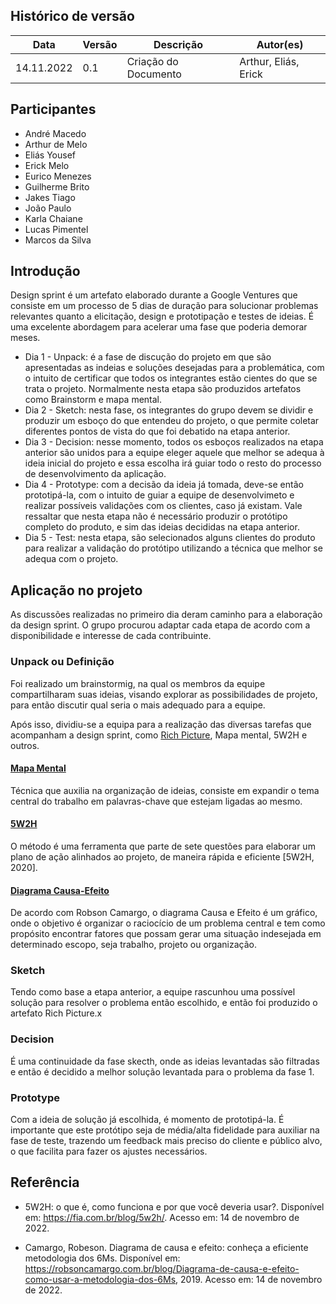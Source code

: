 ## Histórico de versão
|Data | Versão | Descrição | Autor(es)
| -- | -- | -- | -- |
| 14.11.2022 | 0.1 | Criação do Documento | Arthur, Eliás, Erick |


## Participantes
* André Macedo
* Arthur de Melo
* Eliás Yousef
* Erick Melo 
* Eurico Menezes
* Guilherme Brito
* Jakes Tiago
* João Paulo
* Karla Chaiane
* Lucas Pimentel
* Marcos da Silva

## Introdução

Design sprint é um artefato elaborado durante a Google Ventures que consiste em um processo de 5 dias de duração para solucionar problemas relevantes quanto a elicitação, design e prototipação e testes de ideias. É uma excelente abordagem para acelerar uma fase que poderia demorar meses.


* Dia 1 - Unpack: é a fase de discução do projeto em que são apresentadas as indeias e soluções desejadas para a problemática, com o intuito de certificar que todos os integrantes estão cientes do que se trata o projeto. Normalmente nesta etapa são produzidos artefatos como Brainstorm e mapa mental.
* Dia 2 - Sketch: nesta fase, os integrantes do grupo devem se dividir e produzir um esboço do que entendeu do projeto, o que permite coletar diferentes pontos de vista do que foi debatido na etapa anterior.
* Dia 3 - Decision: nesse momento, todos os esboços realizados na etapa anterior são unidos para a equipe eleger aquele que melhor se adequa à ideia inicial do projeto e essa escolha irá guiar todo o resto do processo de desenvolvimento da aplicação.
* Dia 4 - Prototype: com a decisão da ideia já tomada, deve-se então prototipá-la, com o intuito de guiar a equipe de desenvolvimeto e realizar possíveis validações com os clientes, caso já existam. Vale ressaltar que nesta etapa não é necessário produzir o protótipo completo do produto, e sim das ideias decididas na etapa anterior.
* Dia 5 - Test: nesta etapa, são selecionados alguns clientes do produto para realizar a validação do protótipo utilizando a técnica que melhor se adequa com o projeto.


## Aplicação no projeto
As discussões realizadas no primeiro dia deram caminho para a elaboração da design sprint. O grupo procurou adaptar cada etapa de acordo com a disponibilidade e interesse de cada contribuinte.

### Unpack ou Definição
Foi realizado um brainstormig, na qual os membros da equipe compartilharam suas ideias, visando explorar as possibilidades de projeto, para então discutir qual seria o mais adequado para a equipe.

Após isso, dividiu-se a equipa para a realização das diversas tarefas que acompanham a design sprint, como [Rich Picture](/Base/rich-picture.md), Mapa mental, 5W2H e outros.

#### [Mapa Mental](/Base/mapaMental.md)
Técnica que auxilia na organização de ideias, consiste em expandir o tema central do trabalho em palavras-chave que estejam ligadas ao mesmo.

#### [5W2H](/Base/5w2h.md)
O método é uma ferramenta que parte de sete questões para elaborar um plano de ação alinhados ao projeto, de maneira rápida e eficiente [5W2H, 2020]. 

#### [Diagrama Causa-Efeito](/Base/diagramaCausaEfeito.md)
De acordo com Robson Camargo, o diagrama Causa e Efeito é um gráfico, onde o objetivo é organizar o raciocício de um problema central e tem como propósito encontrar fatores que possam gerar uma situação indesejada em determinado escopo, seja trabalho, projeto ou organização.

### Sketch
Tendo como base a etapa anterior, a equipe rascunhou uma possível solução para resolver o problema então escolhido, e então foi produzido o artefato Rich Picture.x

### Decision
É uma continuidade da fase skecth, onde as ideias levantadas são filtradas e então é decidido a melhor solução levantada para o problema da fase 1.

### Prototype
Com a ideia de solução já escolhida, é momento de prototipá-la. É importante que este protótipo seja de média/alta fidelidade para auxiliar na fase de teste, trazendo um feedback mais preciso do cliente e público alvo, o que facilita para fazer os ajustes necessários.

## Referência
* 5W2H: o que é, como funciona e por que você deveria usar?. Disponível em: https://fia.com.br/blog/5w2h/. Acesso em: 14 de novembro de 2022.

* Camargo, Robeson. Diagrama de causa e efeito: conheça a eficiente metodologia dos 6Ms. Disponível em: https://robsoncamargo.com.br/blog/Diagrama-de-causa-e-efeito-como-usar-a-metodologia-dos-6Ms, 2019. Acesso em: 14 de novembro de 2022.